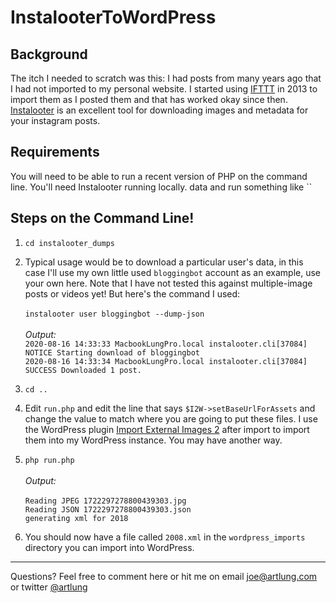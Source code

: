 # InstalooterToWordPress

## Background
The itch I needed to scratch was this: I had posts from many years ago that I had not imported to my personal website. I started using [IFTTT](https://ifttt.com) in 2013 to import them as I posted them and that has worked okay since then.
[Instalooter](https://github.com/althonos/InstaLooter) is an excellent tool for downloading images and metadata for your instagram posts. 

## Requirements
You will need to be able to run a recent version of PHP on the command line. You'll need Instalooter running locally.
data and run something like ``

## Steps on the Command Line!

1. `cd instalooter_dumps`
1. Typical usage would be to download a particular user's data, in this case I'll use my own little used `bloggingbot` account as an example, use your own here. Note that I have not tested this against multiple-image posts or videos yet! But here's the command I used: \
\
`instalooter user bloggingbot --dump-json` \
  \
  *Output:* \
   `2020-08-16 14:33:33 MacbookLungPro.local instalooter.cli[37084] NOTICE Starting download of bloggingbot` \
   `2020-08-16 14:33:34 MacbookLungPro.local instalooter.cli[37084] SUCCESS Downloaded 1 post.`

1. `cd ..`
1. Edit `run.php` and edit the line that says `$I2W->setBaseUrlForAssets` and change the value to match where you are going to put these files. I use the WordPress plugin [Import External Images 2](https://github.com/VR51/import-external-images-2) after import to import them into my WordPress instance. You may have another way.
1. `php run.php` \
    \
    *Output:* \
    \
    `Reading JPEG 1722297278800439303.jpg` \
    `Reading JSON 1722297278800439303.json` \
    `generating xml for 2018`

1. You should now have a file called `2008.xml` in the `wordpress_imports` directory you can import into WordPress.

---

Questions? Feel free to comment here or hit me on email [joe@artlung.com](mailto:joe@artlung.com) or twitter [@artlung](https://twitter.com/artlung)


